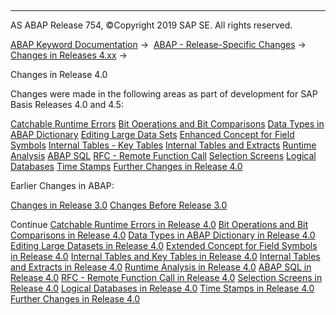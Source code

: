   

* * *

AS ABAP Release 754, ©Copyright 2019 SAP SE. All rights reserved.

[ABAP Keyword Documentation](https://help.sap.com/doc/abapdocu_754_index_htm/7.54/en-US/abenabap.htm) →  [ABAP - Release-Specific Changes](https://help.sap.com/doc/abapdocu_754_index_htm/7.54/en-US/abennews.htm) →  [Changes in Releases 4.xx](https://help.sap.com/doc/abapdocu_754_index_htm/7.54/en-US/abennews-4.htm) → 

Changes in Release 4.0

Changes were made in the following areas as part of development for SAP Basis Releases 4.0 and 4.5:

[Catchable Runtime Errors](https://help.sap.com/doc/abapdocu_754_index_htm/7.54/en-US/abennews-40-sysexc.htm)
[Bit Operations and Bit Comparisons](https://help.sap.com/doc/abapdocu_754_index_htm/7.54/en-US/abennews-40-bitops.htm)
[Data Types in ABAP Dictionary](https://help.sap.com/doc/abapdocu_754_index_htm/7.54/en-US/abennews-40-dictionary-types.htm)
[Editing Large Data Sets](https://help.sap.com/doc/abapdocu_754_index_htm/7.54/en-US/abennews-40-performance.htm)
[Enhanced Concept for Field Symbols](https://help.sap.com/doc/abapdocu_754_index_htm/7.54/en-US/abennews-40-assign.htm)
[Internal Tables - Key Tables](https://help.sap.com/doc/abapdocu_754_index_htm/7.54/en-US/abennews-40-keytab.htm)
[Internal Tables and Extracts](https://help.sap.com/doc/abapdocu_754_index_htm/7.54/en-US/abennews-40-itab-more.htm)
[Runtime Analysis](https://help.sap.com/doc/abapdocu_754_index_htm/7.54/en-US/abennews-40-se30.htm)
[ABAP SQL](https://help.sap.com/doc/abapdocu_754_index_htm/7.54/en-US/abennews-40-open-sql.htm)
[RFC - Remote Function Call](https://help.sap.com/doc/abapdocu_754_index_htm/7.54/en-US/abennews-40-rfc.htm)
[Selection Screens](https://help.sap.com/doc/abapdocu_754_index_htm/7.54/en-US/abennews-40-selscreen.htm)
[Logical Databases](https://help.sap.com/doc/abapdocu_754_index_htm/7.54/en-US/abennews-40-ldb.htm)
[Time Stamps](https://help.sap.com/doc/abapdocu_754_index_htm/7.54/en-US/abennews-40-timestamp.htm)
[Further Changes in Release 4.0](https://help.sap.com/doc/abapdocu_754_index_htm/7.54/en-US/abennews-40-other-40ab.htm)

Earlier Changes in ABAP:

[Changes in Release 3.0](https://help.sap.com/doc/abapdocu_754_index_htm/7.54/en-US/abennews-30.htm)
[Changes Before Release 3.0](https://help.sap.com/doc/abapdocu_754_index_htm/7.54/en-US/abennews-21.htm)

Continue
[Catchable Runtime Errors in Release 4.0](https://help.sap.com/doc/abapdocu_754_index_htm/7.54/en-US/abennews-40-sysexc.htm)
[Bit Operations and Bit Comparisons in Release 4.0](https://help.sap.com/doc/abapdocu_754_index_htm/7.54/en-US/abennews-40-bitops.htm)
[Data Types in ABAP Dictionary in Release 4.0](https://help.sap.com/doc/abapdocu_754_index_htm/7.54/en-US/abennews-40-dictionary-types.htm)
[Editing Large Datasets in Release 4.0](https://help.sap.com/doc/abapdocu_754_index_htm/7.54/en-US/abennews-40-performance.htm)
[Extended Concept for Field Symbols in Release 4.0](https://help.sap.com/doc/abapdocu_754_index_htm/7.54/en-US/abennews-40-assign.htm)
[Internal Tables and Key Tables in Release 4.0](https://help.sap.com/doc/abapdocu_754_index_htm/7.54/en-US/abennews-40-keytab.htm)
[Internal Tables and Extracts in Release 4.0](https://help.sap.com/doc/abapdocu_754_index_htm/7.54/en-US/abennews-40-itab-more.htm)
[Runtime Analysis in Release 4.0](https://help.sap.com/doc/abapdocu_754_index_htm/7.54/en-US/abennews-40-se30.htm)
[ABAP SQL in Release 4.0](https://help.sap.com/doc/abapdocu_754_index_htm/7.54/en-US/abennews-40-open-sql.htm)
[RFC - Remote Function Call in Release 4.0](https://help.sap.com/doc/abapdocu_754_index_htm/7.54/en-US/abennews-40-rfc.htm)
[Selection Screens in Release 4.0](https://help.sap.com/doc/abapdocu_754_index_htm/7.54/en-US/abennews-40-selscreen.htm)
[Logical Databases in Release 4.0](https://help.sap.com/doc/abapdocu_754_index_htm/7.54/en-US/abennews-40-ldb.htm)
[Time Stamps in Release 4.0](https://help.sap.com/doc/abapdocu_754_index_htm/7.54/en-US/abennews-40-timestamp.htm)
[Further Changes in Release 4.0](https://help.sap.com/doc/abapdocu_754_index_htm/7.54/en-US/abennews-40-other-40ab.htm)